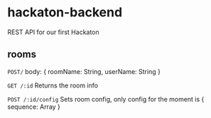 # hackaton-backend

REST API for our first Hackaton

## rooms

`POST/`
body: { roomName: String, userName: String }

`GET /:id`
Returns the room info

`POST /:id/config`
Sets room config, only config for the moment is { sequence: Array<String> }
